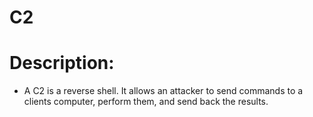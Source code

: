 # C2
# Description: 
* A C2 is a reverse shell. It allows an attacker to send commands to a clients computer, perform them, and send back the results.
